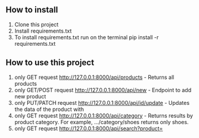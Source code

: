 ## How to install
1. Clone this project
2. Install requirements.txt
3. To install requirements.txt run on the terminal pip install -r requirements.txt

## How to use this project
1. only GET request http://127.0.0.1:8000/api/products - Returns all products
2. only GET/POST request http://127.0.0.1:8000/api/new - Endpoint to add new product
3. only PUT/PATCH request http://127.0.0.1:8000/api/id/update - Updates the data of the product with <id>
4. only GET request http://127.0.0.1:8000/api/category<product> - Returns results by product category. For example, .../category/shoes returns only shoes.
5. only GET request http://127.0.0.1:8000/api/search?product=<title> - Searches for the product by title
6. only DELETE request http://127.0.0.1:8000/api/product/id/delete - Deletes a product with <id>
7. only GET request http://127.0.0.1:8000/api/user/<username> - Any user who has logged in can go to the profile using the username
8. only PUT/PATCH request http://127.0.0.1:8000/api/user/<username>/update - Users can change information about themselves
